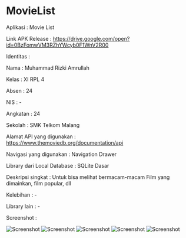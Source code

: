# MovieList

Aplikasi  : Movie List

Link APK Release  : https://drive.google.com/open?id=0BzFomwVM3RZhYWcyb0F1WnV2R00

Identitas :

Nama  : Muhammad Rizki Amrullah

Kelas : XI RPL 4

Absen : 24

NIS : -

Angkatan  : 24

Sekolah : SMK Telkom Malang

Alamat API yang digunakan : https://www.themoviedb.org/documentation/api

Navigasi yang digunakan : Navigation Drawer

Library dari Local Database : SQLite Dasar

Deskripsi singkat : Untuk bisa melihat bermacam-macam Film yang dimainkan, film popular, dll

Kelebihan : -

Library lain  : -

Screenshot  :

![Screenshot](https://user-images.githubusercontent.com/22188487/26918653-1efb76a0-4c5d-11e7-8946-d5540ad4b4df.PNG)
![Screenshot](https://user-images.githubusercontent.com/22188487/26918651-1ef7f11a-4c5d-11e7-9b72-538bbaf38be7.PNG)
![Screenshot](https://user-images.githubusercontent.com/22188487/26918652-1efb6912-4c5d-11e7-88ef-ecd2051a289a.PNG)
![Screenshot](https://user-images.githubusercontent.com/22188487/26918654-1efe5ef6-4c5d-11e7-8b14-c84e9465e6ad.PNG)
![Screenshot](https://user-images.githubusercontent.com/22188487/26918655-1f05b9b2-4c5d-11e7-8b92-661b64da7b86.PNG)
